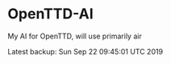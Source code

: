 # OpenTTD-AI
My AI for OpenTTD, will use primarily air

Latest backup: Sun Sep 22 09:45:01 UTC 2019
